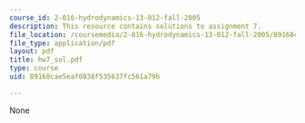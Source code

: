 ```yaml
---
course_id: 2-016-hydrodynamics-13-012-fall-2005
description: This resource contains solutions to assignment 7.
file_location: /coursemedia/2-016-hydrodynamics-13-012-fall-2005/89168cae5eaf0838f535637fc561a79b_hw7_sol.pdf
file_type: application/pdf
layout: pdf
title: hw7_sol.pdf
type: course
uid: 89168cae5eaf0838f535637fc561a79b

---
```

None